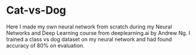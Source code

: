 # Cat-vs-Dog
Here I made my own neural network from scratch during my Neural Networks and Deep Learning course from deeplearning.ai by Andrew Ng. I trained a class vs dog dataset on my neural network and had found accuracy of 80% on evaluation.
